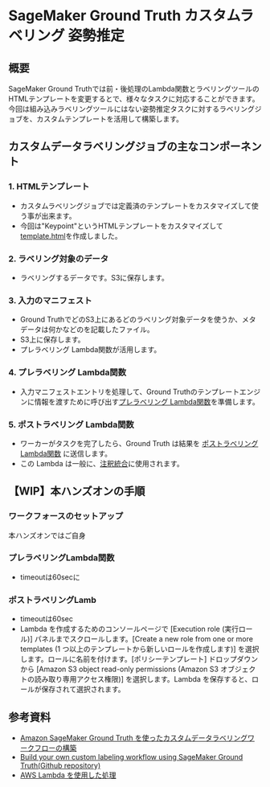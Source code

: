 # SageMaker Ground Truth カスタムラベリング 姿勢推定
## 概要
SageMaker Ground Truthでは前・後処理のLambda関数とラベリングツールのHTMLテンプレートを変更するとで、様々なタスクに対応することができます。
今回は組み込みラベリングツールにはない姿勢推定タスクに対するラベリングジョブを、カスタムテンプレートを活用して構築します。

## カスタムデータラベリングジョブの主なコンポーネント
### 1. HTMLテンプレート
- カスタムラベリングジョブでは定義済のテンプレートをカスタマイズして使う事が出来ます。
- 今回は"Keypoint"というHTMLテンプレートをカスタマイズして[template.html](https://github.com/tkazusa/gt-custom-pose/blob/master/web/template.html)を作成しました。

### 2. ラベリング対象のデータ
- ラベリングするデータです。S3に保存します。

### 3. 入力のマニフェスト
- Ground TruthでどのS3上にあるどのラベリング対象データを使うか、メタデータは何かなどのを記載したファイル。
- S3上に保存します。
- プレラベリング Lambda関数が活用します。

### 4. プレラベリング Lambda関数
- 入力マニフェストエントリを処理して、Ground Truthのテンプレートエンジンに情報を渡すために呼び出す[プレラベリング Lambda関数](https://github.com/tkazusa/gt-custom-pose/blob/master/server/processing/sagemaker-gt-preprocess.py)を準備します。

### 5. ポストラベリング Lambda関数
- ワーカーがタスクを完了したら、Ground Truth は結果を [ポストラベリング Lambda関数](https://github.com/tkazusa/gt-custom-pose/blob/master/server/processing/sagemaker-gt-postprocess.py) に送信します。
- この Lambda は一般に、[注釈統合](https://docs.aws.amazon.com/ja_jp/sagemaker/latest/dg/sms-annotation-consolidation.html)に使用されます。

## 【WIP】本ハンズオンの手順 
### ワークフォースのセットアップ
本ハンズオンではご自身


### プレラベリングLambda関数
- timeoutは60secに

### ポストラベリングLamb
- timeoutは60sec
- Lambda を作成するためのコンソールページで [Execution role (実行ロール)] パネルまでスクロールします。[Create a new role from one or more templates (1 つ以上のテンプレートから新しいロールを作成します)] を選択します。ロールに名前を付けます。[ポリシーテンプレート] ドロップダウンから [Amazon S3 object read-only permissions (Amazon S3 オブジェクトの読み取り専用アクセス権限)] を選択します。Lambda を保存すると、ロールが保存されて選択されます。

## 参考資料
- [Amazon SageMaker Ground Truth を使ったカスタムデータラベリングワークフローの構築](https://aws.amazon.com/jp/blogs/news/build-a-custom-data-labeling-workflow-with-amazon-sagemaker-ground-truth/)
- [Build your own custom labeling workflow using SageMaker Ground Truth(Github repository)](https://github.com/nitinaws/gt-custom-workflow.git)
- [AWS Lambda を使用した処理](https://docs.aws.amazon.com/ja_jp/sagemaker/latest/dg/sms-custom-templates-step3.html)
